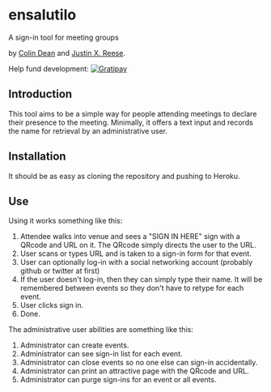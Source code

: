 ensalutilo
==========

A sign-in tool for meeting groups

by [Colin Dean](http://github.com/colindean) and [Justin X.
Reese](http://github.com/justinxreese).

Help fund development: 
[![Gratipay](http://img.shields.io/gratipay/codeandsupply.png)](https://www.gratipay.com/codeandsupply/)

Introduction
------------

This tool aims to be a simple way for people attending meetings to declare their
presence to the meeting. Minimally, it offers a text input and records the name
for retrieval by an administrative user.

Installation
------------

It should be as easy as cloning the repository and pushing to Heroku.

Use
---

Using it works something like this:

  1. Attendee walks into venue and sees a "SIGN IN HERE" sign with a QRcode and
     URL on it. The QRcode simply directs the user to the URL.
  2. User scans or types URL and is taken to a sign-in form for that event.
  3. User can optionally log-in with a social networking account (probably
     github or twitter at first)
  4. If the user doesn't log-in, then they can simply type their name. It will
     be remembered between events so they don't have to retype for each event.
  5. User clicks sign in.
  6. Done.

The administrative user abilities are something like this:

  1. Administrator can create events.
  2. Administrator can see sign-in list for each event.
  3. Administrator can close events so no one else can sign-in accidentally.
  4. Administrator can print an attractive page with the QRcode and URL.
  5. Administrator can purge sign-ins for an event or all events.
